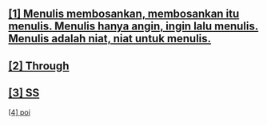 <a href="/_home/127.0.0.1" target='_blank'>[1] Menulis membosankan, membosankan itu menulis. Menulis hanya angin, ingin lalu menulis. Menulis adalah niat, niat untuk menulis.</a>
-------------------------------
<a href="/_home/█" target='_blank'>[2] Through</a>
---
<a href="/_home/sysrq.md" target='_blank'>[3] SS</a>
---
<a href="/_home/f13.xml" target='_blank'>[4] poi</a>
